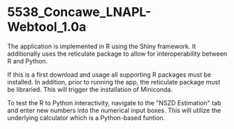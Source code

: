 # 5538_Concawe_LNAPL-Webtool_1.0a

The application is implemented in R using the Shiny framework. It additionally uses the reticulate package to allow for interoperability between R and Python.

If this is a first download and usage all supporting R packages must be installed.  In addition, prior to running the app, the reticulate package must be libraried.  This will trigger the installation of Miniconda.

To test the R to Python interactivity, navigate to the "NSZD Estimation" tab and enter new numbers into the numerical input boxes.  This will utilize the underlying calculator which is a Python-based funtion.
